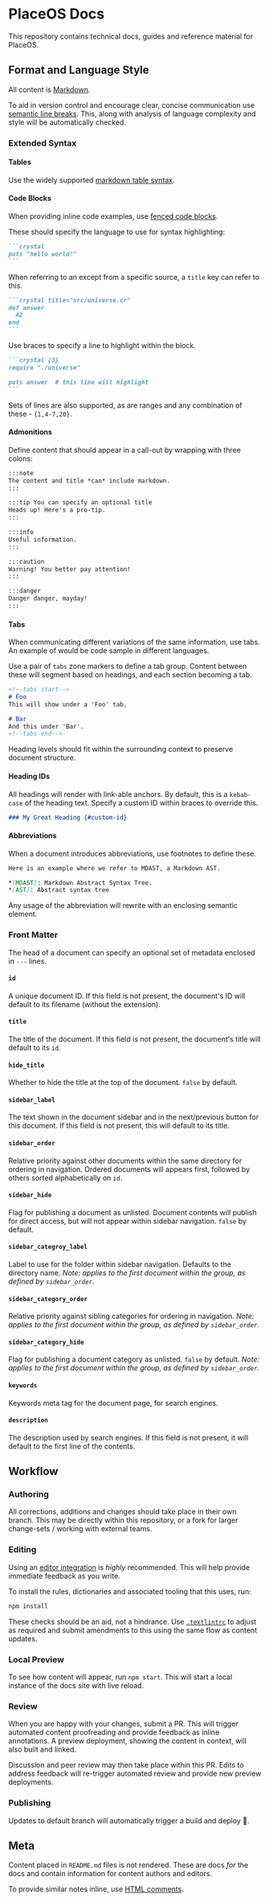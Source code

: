 # PlaceOS Docs

This repository contains technical docs, guides and reference material for PlaceOS.


## Format and Language Style

All content is [Markdown](https://www.markdownguide.org/).

To aid in version control and encourage clear, concise communication use [semantic line breaks](https://sembr.org/).
This, along with analysis of language complexity and style will be automatically checked.

### Extended Syntax

#### Tables

Use the widely supported [markdown table syntax](https://www.markdownguide.org/extended-syntax/#tables).

#### Code Blocks

When providing inline code examples, use [fenced code blocks](https://www.markdownguide.org/extended-syntax/#fenced-code-blocks).

These should specify the language to use for syntax highlighting:
~~~markdown
```crystal
puts "hello world!"
```
~~~

When referring to an except from a specific source, a `title` key can refer to this.
~~~markdown
```crystal title="src/universe.cr"
def answer
  42
end
```
~~~

Use braces to specify a line to highlight within the block.
~~~markdown
```crystal {3}
require "./universe"

puts answer  # this line will highlight
```
~~~
Sets of lines are also supported, as are ranges and any combination of these - `{1,4-7,20}`.


#### Admonitions

Define content that should appear in a call-out by wrapping with three colons:
```markdown
:::note
The content and title *can* include markdown.
:::

:::tip You can specify an optional title
Heads up! Here's a pro-tip.
:::

:::info
Useful information.
:::

:::caution
Warning! You better pay attention!
:::

:::danger
Danger danger, mayday!
:::
```

#### Tabs

When communicating different variations of the same information, use tabs.
An example of would be code sample in different languages.

Use a pair of `tabs` zone markers to define a tab group.
Content between these will segment based on headings, and each section becoming a tab.

~~~markdown
<!--tabs start-->
# Foo
This will show under a 'Foo' tab.

# Bar
And this under 'Bar'.
<!--tabs end-->
~~~

Heading levels should fit within the surrounding context to preserve document structure.

#### Heading IDs

All headings will render with link-able anchors.
By default, this is a `kebab-case` of the heading text.
Specify a custom ID within braces to override this.

```markdown
### My Great Heading {#custom-id}
```

#### Abbreviations

When a document introduces abbreviations, use footnotes to define these.
```markdown
Here is an example where we refer to MDAST, a Markdown AST.

*[MDAST]: Markdown Abstract Syntax Tree.
*[AST]: Abstract syntax tree
```
Any usage of the abbreviation will rewrite with an enclosing semantic element.

<!--
#### Diagrams
TODO: define and explain syntax for inline Mermaid diagrams.
-->

### Front Matter

The head of a document can specify an optional set of metadata enclosed in `---` lines.

#### `id`
A unique document ID.
If this field is not present, the document's ID will default to its filename (without the extension).

#### `title`
The title of the document.
If this field is not present, the document's title will default to its `id`.

#### `hide_title`
Whether to hide the title at the top of the document.
`false` by default.

#### `sidebar_label`
The text shown in the document sidebar and in the next/previous button for this document.
If this field is not present, this will default to its title.

#### `sidebar_order`
Relative priority against other documents within the same directory for ordering in navigation.
Ordered documents will appears first, followed by others sorted alphabetically on `id`.

#### `sidebar_hide`
Flag for publishing a document as unlisted.
Document contents will publish for direct access, but will not appear within sidebar navigation.
`false` by default.

#### `sidebar_categroy_label`
Label to use for the folder within sidebar navigation.
Defaults to the directory name.
_Note: applies to the first document within the group, as defined by `sidebar_order`._

#### `sidebar_category_order`
Relative priority against sibling categories for ordering in navigation.
_Note: applies to the first document within the group, as defined by `sidebar_order`._

#### `sidebar_category_hide`
Flag for publishing a document category as unlisted.
`false` by default.
_Note: applies to the first document within the group, as defined by `sidebar_order`._

#### `keywords`
Keywords meta tag for the document page, for search engines.

#### `description`
The description used by search engines.
If this field is not present, it will default to the first line of the contents.


## Workflow

### Authoring

All corrections, additions and changes should take place in their own branch.
This may be directly within this repository, or a fork for larger change-sets / working with external teams.

### Editing

Using an [editor integration](https://textlint.github.io/docs/integrations.html) is _highly_ recommended.
This will help provide immediate feedback as you write.

To install the rules, dictionaries and associated tooling that this uses, run:
```bash
npm install
```
These checks should be an aid, not a hindrance.
Use [`.textlintrc`](./.textlintrc) to adjust as required and submit amendments to this using the same flow as content updates.

### Local Preview

To see how content will appear, run `npm start`.
This will start a local instance of the docs site with live reload.

### Review

When you are happy with your changes, submit a PR.
This will trigger automated content proofreading and provide feedback as inline annotations.
A preview deployment, showing the content in context, will also built and linked.

Discussion and peer review may then take place within this PR.
Edits to address feedback will re-trigger automated review and provide new preview deployments.

### Publishing

Updates to default branch will automatically trigger a build and deploy :robot:.


## Meta

Content placed in `README.md` files is not rendered.
These are docs _for_ the docs and contain information for content authors and editors.

To provide similar notes inline, use [HTML comments](https://en.wikipedia.org/wiki/HTML_element#Comments).

